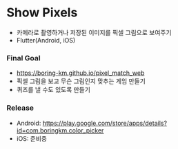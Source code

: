 # Show Pixels 

- 카메라로 촬영하거나 저장된 이미지를 픽셀 그림으로 보여주기
- Flutter(Android, iOS)

### Final Goal
- https://boring-km.github.io/pixel_match_web
- 픽셀 그림을 보고 무슨 그림인지 맞추는 게임 만들기
- 퀴즈를 낼 수도 있도록 만들기

### Release
- Android: https://play.google.com/store/apps/details?id=com.boringkm.color_picker
- iOS: 준비중
